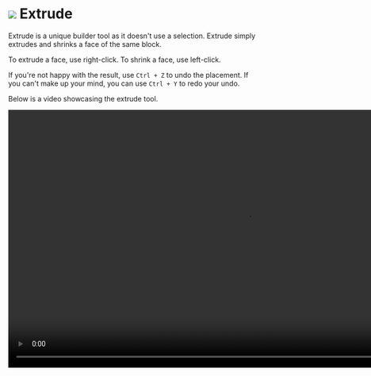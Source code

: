# ![](/img/buildertools/extrude.png) Extrude

Extrude is a unique builder tool as it doesn't use a selection. Extrude simply extrudes and shrinks a face of the same block.

To extrude a face, use right-click. To shrink a face, use left-click.

If you're not happy with the result, use `Ctrl + Z` to undo the placement. If you can't make up your mind, you can use `Ctrl + Y` to redo your undo.

Below is a video showcasing the extrude tool.

<video width="960" height="520" controls autoplay loop>
    <source src="/img/ExtrudeTool.mp4" type="video/mp4">
</video>

